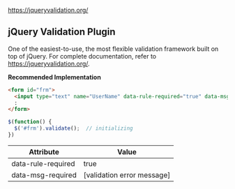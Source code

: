 https://jqueryvalidation.org/

## jQuery Validation Plugin

One of the easiest-to-use, the most flexible validation framework built on top of jQuery.
For complete documentation, refer to https://jqueryvalidation.org/.

**Recommended Implementation**

``` html
<form id="frm">
  <input type="text" name="UserName" data-rule-required="true" data-msg-required="User Name is Required." />
  :
</form>
```

``` javascript
$(function() {
  $('#frm').validate();  // initializing
})
```

|Attribute|Value|
|-----|-----|
|data-rule-required|true|
|data-msg-required|[validation error message]|



